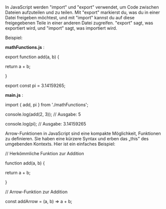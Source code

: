 In JavaScript werden "import" und "export" verwendet, um Code zwischen Dateien aufzuteilen und zu teilen. Mit "export" markierst du, was du in einer Datei freigeben möchtest, und mit "import" kannst du auf diese freigegebenen Teile in einer anderen Datei zugreifen. "export" sagt, was exportiert wird, und "import" sagt, was importiert wird.

Beispiel:

**mathFunctions.js** :

export function add(a, b) {

return a + b;

}

export const pi = 3.14159265;

**main.js** :

import { add, pi } from './mathFunctions';

console.log(add(2, 3)); // Ausgabe: 5

console.log(pi); // Ausgabe: 3.14159265

Arrow-Funktionen in JavaScript sind eine kompakte Möglichkeit, Funktionen zu definieren. Sie haben eine kürzere Syntax und erben das „this" des umgebenden Kontexts. Hier ist ein einfaches Beispiel:

// Herkömmliche Funktion zur Addition

function add(a, b) {

return a + b;

}

// Arrow-Funktion zur Addition

const addArrow = (a, b) => a + b;
